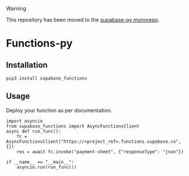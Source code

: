 > [!WARNING]
> This repository has been moved to the [supabase-py monorepo](https://github.com/supabase/supabase-py/tree/main/src/functions). 

# Functions-py


## Installation

`pip3 install supabase_functions`

## Usage

Deploy your function as per documentation.


```python3
import asyncio
from supabase_functions import AsyncFunctionsClient
async def run_func():
    fc = AsyncFunctionsClient("https://<project_ref>.functions.supabase.co", {})
    res = await fc.invoke("payment-sheet", {"responseType": "json"})

if __name__ == "__main__":
    asyncio.run(run_func())
```
